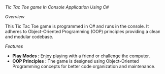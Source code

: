 *Tic Tac Toe game In Console Application Using C#*


*Overview*

This Tic Tac Toe game is programmed in C# and runs in the console.
 It adheres to Object-Oriented Programming (OOP) principles
 providing a clean and modular codebase.

*Features*

- **Play Modes** : Enjoy playing with a friend or challenge the computer.
- **OOP Principles** : The game is designed using Object-Oriented Programming concepts
 for better code organization and maintenance.


